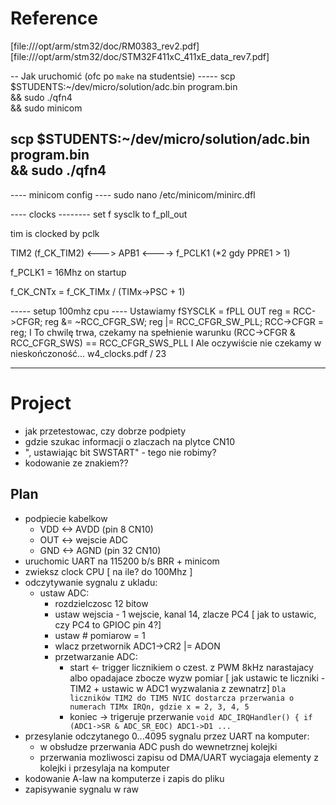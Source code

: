 # Reference 
[file:///opt/arm/stm32/doc/RM0383_rev2.pdf]
[file:///opt/arm/stm32/doc/STM32F411xC_411xE_data_rev7.pdf]

-- Jak uruchomić (ofc po `make` na studentsie) -----
scp $STUDENTS:~/dev/micro/solution/adc.bin program.bin \
&& sudo ./qfn4 \
&& sudo minicom

scp $STUDENTS:~/dev/micro/solution/adc.bin program.bin \
&& sudo ./qfn4
----------------------

---- minicom config ---- 
sudo nano /etc/minicom/minirc.dfl

---- clocks --------
set f sysclk to f_pll_out

tim is clocked by pclk

TIM2 (f_CK_TIM2) <---> APB1 <----> f_PCLK1 (*2 gdy PPRE1 > 1)

f_PCLK1 = 16Mhz on startup

f_CK_CNTx = f_CK_TIMx / (TIMx->PSC + 1) 


----- setup 100mhz cpu ----
Ustawiamy fSYSCLK = fPLL OUT
reg = RCC->CFGR;
reg &= ~RCC_CFGR_SW;
reg |= RCC_CFGR_SW_PLL;
RCC->CFGR = reg;
I To chwilę trwa, czekamy na spełnienie warunku
(RCC->CFGR & RCC_CFGR_SWS) == RCC_CFGR_SWS_PLL
I Ale oczywiście nie czekamy w nieskończoność... 
w4_clocks.pdf / 23


----------------------------


# Project 
- jak przetestowac, czy dobrze podpiety
- gdzie szukac informacji o zlaczach na plytce CN10
- ", ustawiając bit SWSTART" - tego nie robimy? 
- kodowanie ze znakiem?? 

## Plan 
- podpiecie kabelkow
    - VDD <-> AVDD (pin 8 CN10)
    - OUT <-> wejscie ADC
    - GND <-> AGND (pin 32 CN10)
- uruchomic UART na 115200 b/s BRR + minicom
- zwieksz clock CPU [ na ile? do 100Mhz ]
- odczytywanie sygnalu z ukladu:
    - ustaw ADC: 
        - rozdzielczosc 12 bitow 
        - ustaw wejscia - 1 wejscie, kanal 14, zlacze PC4 [ jak to ustawic, czy PC4 to GPIOC pin 4?] 
        - ustaw # pomiarow = 1
        - wlacz przetwornik ADC1->CR2 |= ADON
        - przetwarzanie ADC: 
            - start <- trigger licznikiem o czest. z PWM 8kHz narastajacy albo opadajace zbocze wyzw pomiar 
                       [ jak ustawic te liczniki - TIM2 + ustawic w ADC1 wyzwalania z zewnatrz]
                        `Dla liczników TIM2 do TIM5 NVIC dostarcza przerwania o numerach TIMx IRQn, gdzie x = 2, 3, 4, 5`
            - koniec -> trigeruje przerwanie `void ADC_IRQHandler() { if (ADC1->SR & ADC_SR_EOC) ADC1->D1 ... `
- przesylanie odczytanego 0...4095 sygnalu przez UART na komputer:
    - w obsłudze przerwania ADC push do wewnetrznej kolejki
    - przerwania mozliwosci zapisu od DMA/UART wyciagaja elementy z kolejki i przesylaja na komputer
- kodowanie A-law na komputerze i zapis do pliku 
- zapisywanie sygnalu w raw
